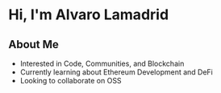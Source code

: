 # Hi, I'm Alvaro Lamadrid

## About Me

- Interested in Code, Communities, and Blockchain
- Currently learning about Ethereum Development and DeFi
- Looking to collaborate on OSS
